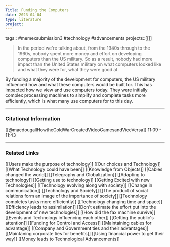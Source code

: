 ```yaml
---
Title: Funding the Computers
date: 2023-04-04
type: literature
project:
---
```

tags:: #memexsubmission3 #technology #advancements 
projects::[[]]

> In the period we're talking about, from the 1940s through to the 1960s, nobody spent more money and effort on developing computers than the US military. So as a result, nobody had more impact than the United States military on what computers looked like and what they were for, what they were good at.

By funding a majority of the development for computers, the US military influenced how and what these computers would be built for. This has impacted how we view and use computers today. They were initially complex processing machines to simplify and complete tasks more efficiently, which is what  many use computers for to this day.

---
### Citational Information

[[@macdougallHowtheColdWarCreatedVideoGamesandViceVersa]] 11:09 - 11:43

---

### Related Links

[[Users make the purpose of technology]]
[[Our choices and Technology]]
[[What Technology could have been]]
[[Knowledge from Objects]]
[[Cables changed the world]]
[[Telegraphy and Globalization]]
[[Adapting to technology]]
[[Getting use to technology]]
[[Getting Excited with new Technologies]]
[[Technology evolving along with society]]
[[Change in communication]]
[[Technology and Society]]
[[The product of social relations form an image of the importance of society]]
[[Technology completes tasks more efficiently]]
[[Technology changing time and space]]
[[Efficiency leads to assimilation]]
[[Don't estimate the effort put into the development of new technologies]]
[[How did the fax machine survive]]
[[Events and Technology influencing each other]]
[[Getting the public's attention]]
[[Funding for Control and Access]]
[[Maintaining cables for advantage]]
[[Company and Government ties and their advantages]]
[[Maintaning corporate ties for benefits]]
[[Using financial power to get their way]]
[[Money leads to Technological Advancements]]